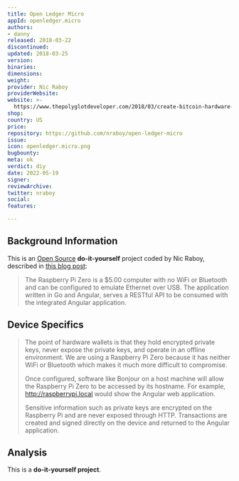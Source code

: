 ```yaml
---
title: Open Ledger Micro
appId: openledger.micro
authors:
- danny
released: 2018-03-22
discontinued: 
updated: 2018-03-25
version: 
binaries: 
dimensions: 
weight: 
provider: Nic Raboy
providerWebsite: 
website: >-
  https://www.thepolyglotdeveloper.com/2018/03/create-bitcoin-hardware-wallet-golang-raspberry-pi-zero/
shop: 
country: US
price: 
repository: https://github.com/nraboy/open-ledger-micro
issue: 
icon: openledger.micro.png
bugbounty: 
meta: ok
verdict: diy
date: 2022-05-19
signer: 
reviewArchive: 
twitter: nraboy
social: 
features: 

---
```


## Background Information

This is an [Open Source](https://github.com/nraboy/open-ledger-micro) **do-it-yourself** project coded by Nic Raboy, described in [this blog post](https://www.thepolyglotdeveloper.com/2018/03/create-bitcoin-hardware-wallet-golang-raspberry-pi-zero/):

> The Raspberry Pi Zero is a $5.00 computer with no WiFi or Bluetooth and can be configured to emulate Ethernet over USB. The application written in Go and Angular, serves a RESTful API to be consumed with the integrated Angular application.

## Device Specifics

> The point of hardware wallets is that they hold encrypted private keys, never expose the private keys, and operate in an offline environment. We are using a Raspberry Pi Zero because it has neither WiFi or Bluetooth which makes it much more difficult to compromise.
>
> Once configured, software like Bonjour on a host machine will allow the Raspberry Pi Zero to be accessed by its hostname. For example, http://raspberrypi.local would show the Angular web application.
>
> Sensitive information such as private keys are encrypted on the Raspberry Pi and are never exposed through HTTP. Transactions are created and signed directly on the device and returned to the Angular application.

## Analysis 

This is a **do-it-yourself project**. 

